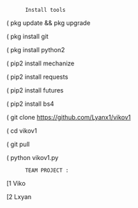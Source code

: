           Install tools


   ( pkg update && pkg upgrade

   ( pkg install git

   ( pkg install python2

   ( pip2 install mechanize

   ( pip2 install requests

   ( pip2 install futures

   ( pip2 install bs4

   ( git clone https://github.com/Lyanx1/vikov1

   ( cd vikov1

   ( git pull

   ( python vikov1.py



          TEAM PROJECT :

[1 Viko

[2 Lxyan

